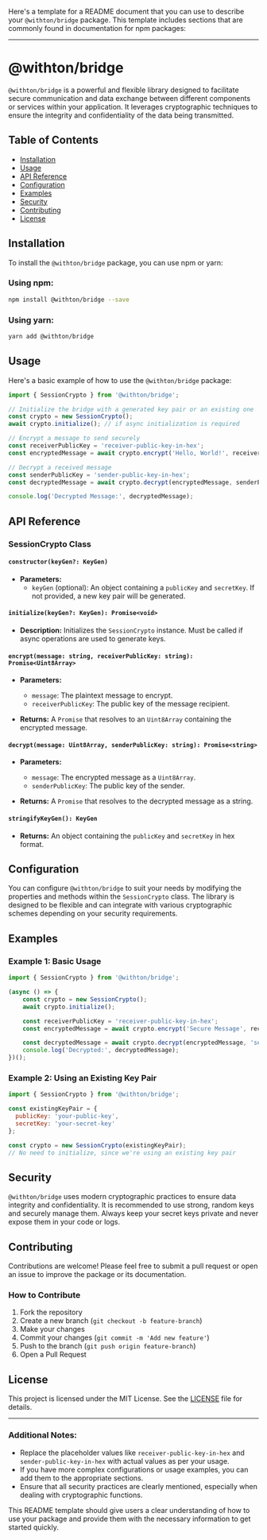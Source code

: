 Here's a template for a README document that you can use to describe your `@withton/bridge` package. This template includes sections that are commonly found in documentation for npm packages:

---

# @withton/bridge

`@withton/bridge` is a powerful and flexible library designed to facilitate secure communication and data exchange between different components or services within your application. It leverages cryptographic techniques to ensure the integrity and confidentiality of the data being transmitted.

## Table of Contents

- [Installation](#installation)
- [Usage](#usage)
- [API Reference](#api-reference)
- [Configuration](#configuration)
- [Examples](#examples)
- [Security](#security)
- [Contributing](#contributing)
- [License](#license)

## Installation

To install the `@withton/bridge` package, you can use npm or yarn:

### Using npm:

```bash
npm install @withton/bridge --save
```

### Using yarn:

```bash
yarn add @withton/bridge
```

## Usage

Here's a basic example of how to use the `@withton/bridge` package:

```javascript
import { SessionCrypto } from '@withton/bridge';

// Initialize the bridge with a generated key pair or an existing one
const crypto = new SessionCrypto();
await crypto.initialize(); // if async initialization is required

// Encrypt a message to send securely
const receiverPublicKey = 'receiver-public-key-in-hex';
const encryptedMessage = await crypto.encrypt('Hello, World!', receiverPublicKey);

// Decrypt a received message
const senderPublicKey = 'sender-public-key-in-hex';
const decryptedMessage = await crypto.decrypt(encryptedMessage, senderPublicKey);

console.log('Decrypted Message:', decryptedMessage);
```

## API Reference

### SessionCrypto Class

#### `constructor(keyGen?: KeyGen)`

- **Parameters:**
  - `keyGen` (optional): An object containing a `publicKey` and `secretKey`. If not provided, a new key pair will be generated.

#### `initialize(keyGen?: KeyGen): Promise<void>`

- **Description:** Initializes the `SessionCrypto` instance. Must be called if async operations are used to generate keys.

#### `encrypt(message: string, receiverPublicKey: string): Promise<Uint8Array>`

- **Parameters:**
  - `message`: The plaintext message to encrypt.
  - `receiverPublicKey`: The public key of the message recipient.

- **Returns:** A `Promise` that resolves to an `Uint8Array` containing the encrypted message.

#### `decrypt(message: Uint8Array, senderPublicKey: string): Promise<string>`

- **Parameters:**
  - `message`: The encrypted message as a `Uint8Array`.
  - `senderPublicKey`: The public key of the sender.

- **Returns:** A `Promise` that resolves to the decrypted message as a string.

#### `stringifyKeyGen(): KeyGen`

- **Returns:** An object containing the `publicKey` and `secretKey` in hex format.

## Configuration

You can configure `@withton/bridge` to suit your needs by modifying the properties and methods within the `SessionCrypto` class. The library is designed to be flexible and can integrate with various cryptographic schemes depending on your security requirements.

## Examples

### Example 1: Basic Usage

```javascript
import { SessionCrypto } from '@withton/bridge';

(async () => {
    const crypto = new SessionCrypto();
    await crypto.initialize();

    const receiverPublicKey = 'receiver-public-key-in-hex';
    const encryptedMessage = await crypto.encrypt('Secure Message', receiverPublicKey);

    const decryptedMessage = await crypto.decrypt(encryptedMessage, 'sender-public-key-in-hex');
    console.log('Decrypted:', decryptedMessage);
})();
```

### Example 2: Using an Existing Key Pair

```javascript
import { SessionCrypto } from '@withton/bridge';

const existingKeyPair = {
  publicKey: 'your-public-key',
  secretKey: 'your-secret-key'
};

const crypto = new SessionCrypto(existingKeyPair);
// No need to initialize, since we're using an existing key pair
```

## Security

`@withton/bridge` uses modern cryptographic practices to ensure data integrity and confidentiality. It is recommended to use strong, random keys and securely manage them. Always keep your secret keys private and never expose them in your code or logs.

## Contributing

Contributions are welcome! Please feel free to submit a pull request or open an issue to improve the package or its documentation.

### How to Contribute

1. Fork the repository
2. Create a new branch (`git checkout -b feature-branch`)
3. Make your changes
4. Commit your changes (`git commit -m 'Add new feature'`)
5. Push to the branch (`git push origin feature-branch`)
6. Open a Pull Request

## License

This project is licensed under the MIT License. See the [LICENSE](LICENSE) file for details.

---

### Additional Notes:
- Replace the placeholder values like `receiver-public-key-in-hex` and `sender-public-key-in-hex` with actual values as per your usage.
- If you have more complex configurations or usage examples, you can add them to the appropriate sections.
- Ensure that all security practices are clearly mentioned, especially when dealing with cryptographic functions.

This README template should give users a clear understanding of how to use your package and provide them with the necessary information to get started quickly.
